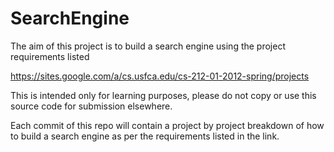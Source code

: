 # SearchEngine

The aim of this project is to build a search engine using the project
requirements listed 

https://sites.google.com/a/cs.usfca.edu/cs-212-01-2012-spring/projects

This is intended only for learning purposes, please do not copy or use 
this source code for submission elsewhere.

Each commit of this repo will contain a project by project
breakdown of how to build a search engine as per the requirements listed
in the link.